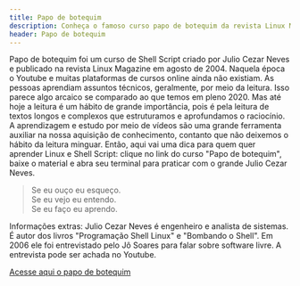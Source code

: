 ```yaml
---
title: Papo de botequim
description: Conheça o famoso curso papo de botequim da revista Linux Magazine
header: Papo de botequim
---
```


Papo de botequim foi um curso de Shell Script criado por Julio Cezar Neves e publicado na revista Linux Magazine em agosto de 2004.
Naquela época o Youtube e muitas plataformas de cursos online ainda não existiam. As pessoas aprendiam assuntos técnicos, geralmente, por meio da leitura. Isso parece algo arcaico se comparado ao que temos em pleno 2020.
Mas até hoje a leitura é um hábito de grande importância, pois é pela leitura de textos longos e complexos que estruturamos e aprofundamos o raciocínio.
A aprendizagem e estudo por meio de vídeos são uma grande ferramenta auxiliar na nossa aquisição de conhecimento, contanto que não deixemos o hábito da leitura minguar.
Então, aqui vai uma dica para quem quer aprender Linux e Shell Script: clique no link do curso "Papo de botequim", baixe o material e abra seu terminal para praticar com o grande Julio Cezar Neves.

> Se eu ouço eu esqueço.  
Se eu vejo eu entendo.  
Se eu faço eu aprendo.

Informações extras:
Julio Cezar Neves é engenheiro e analista de sistemas. É autor dos livros "Programação Shell Linux" e "Bombando o Shell".
Em 2006 ele foi entrevistado pelo Jô Soares para falar sobre software livre. A entrevista pode ser achada no Youtube.

[Acesse aqui o papo de botequim](https://1drv.ms/f/s!AkSYEMI3hdChgUSV3WkiMMAiZiU-)


